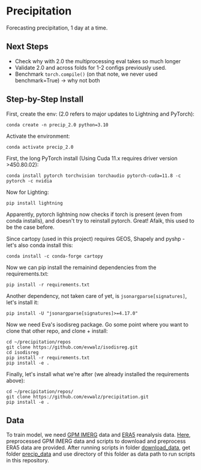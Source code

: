 # Precipitation
Forecasting precipitation, 1 day at a time.

## Next Steps
* Check why with 2.0 the multiprocessing eval takes so much longer
* Validate 2.0 and across folds for 1-2 configs previously used.
* Benchmark `torch.compile()` (on that note, we never used benchmark=True) -> why not both

## Step-by-Step Install

First, create the env: (2.0 refers to major updates to Lightning and PyTorch):
```
conda create -n precip_2.0 python=3.10 
```
Activate the environment:
```
conda activate precip_2.0
```
First, the long PyTorch install (Using Cuda 11.x requires driver version >450.80.02):
```
conda install pytorch torchvision torchaudio pytorch-cuda=11.8 -c pytorch -c nvidia
```
Now for Lighting:
```
pip install lightning
```
Apparently, pytorch lightning now checks if torch is present (even from conda installs), and doesn't try to reinstall pytorch. Great! Afaik, this used to be the case before.

Since cartopy (used in this project) requires GEOS, Shapely and pyshp - let's also conda install this:
```
conda install -c conda-forge cartopy
```

Now we can pip install the remainind dependencies from the requirements.txt:
```
pip install -r requirements.txt
```
Another dependency, not taken care of yet, is `jsonargparse[signatures]`, let's install it:
```
pip install -U "jsonargparse[signatures]>=4.17.0"
```

Now we need Eva's isodisreg package. Go some point where you want to clone that other repo, and clone + install:
```
cd ~/precipitation/repos
git clone https://github.com/evwalz/isodisreg.git
cd isodisreg
pip install -r requirements.txt
pip install -e .
```

Finally, let's install what we're after (we already installed the requirements above):
```
cd ~/precipitation/repos/
git clone https://github.com/evwalz/precipitation.git
pip install -e .
```

## Data

To train model, we need [GPM IMERG](https://gpm.nasa.gov/data/imerg) data and [ERA5](https://www.ecmwf.int/en/forecasts/dataset/ecmwf-reanalysis-v5) reanalysis data. [Here](https://github.com/evwalz/precipitation_forecasting), preprocessed GPM IMERG data and scripts to download and preprocess ERA5 data are provided. After running scripts in folder [download_data](https://github.com/evwalz/precipitation_forecasting/tree/main/scripts/download_data), get folder [precip_data](https://github.com/evwalz/precipitation_forecasting/tree/main/precip_data) and use directory of this folder as data path to run scripts in this repository.

